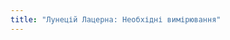 ```yaml
---
title: "Лунецій Лацерна: Необхідні вимірювання"
---
```


<PatternMeasurements pattern='lunetius' />
